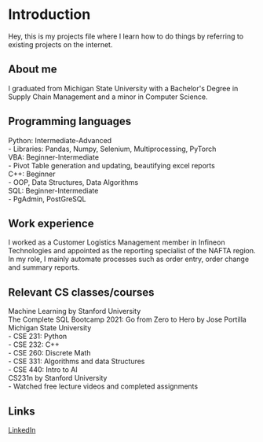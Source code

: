 # Introduction

Hey, this is my projects file where I learn how to do things by referring to
existing projects on the internet.


## About me

I graduated from Michigan State University with a Bachelor's Degree in Supply
Chain Management and a minor in Computer Science.

## Programming languages

Python: Intermediate-Advanced <br />
    - Libraries: Pandas, Numpy, Selenium, Multiprocessing, PyTorch <br />
VBA: Beginner-Intermediate <br />
    - Pivot Table generation and updating, beautifying excel reports <br />
C++: Beginner <br />
    - OOP, Data Structures, Data Algorithms <br />
SQL: Beginner-Intermediate <br />
    - PgAdmin, PostGreSQL

## Work experience

I worked as a Customer Logistics Management member in Infineon Technologies
and appointed as the reporting specialist of the NAFTA region. In my role,
I mainly automate processes such as order entry, order change and summary
reports.

## Relevant CS classes/courses

Machine Learning by Stanford University <br />
The Complete SQL Bootcamp 2021: Go from Zero to Hero by Jose Portilla <br />
Michigan State University <br />
    - CSE 231: Python <br />
    - CSE 232: C++ <br />
    - CSE 260: Discrete Math <br />
    - CSE 331: Algorithms and data Structures <br />
    - CSE 440: Intro to AI <br />
CS231n by Stanford University <br />
    - Watched free lecture videos and completed assignments <br />

## Links
[LinkedIn](https://www.linkedin.com/in/william-tjen/)
